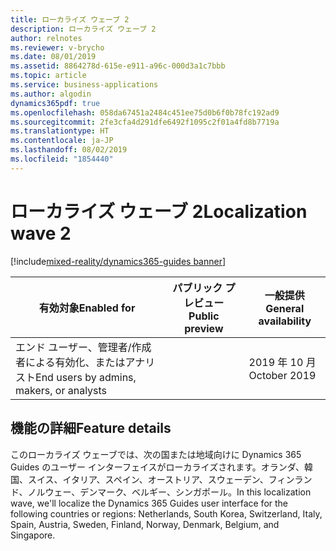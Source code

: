 ```yaml
---
title: ローカライズ ウェーブ 2
description: ローカライズ ウェーブ 2
author: relnotes
ms.reviewer: v-brycho
ms.date: 08/01/2019
ms.assetid: 8864278d-615e-e911-a96c-000d3a1c7bbb
ms.topic: article
ms.service: business-applications
ms.author: algodin
dynamics365pdf: true
ms.openlocfilehash: 058da67451a2484c451ee75d0b6f0b78fc192ad9
ms.sourcegitcommit: 2fe3cfa4d291dfe6492f1095c2f01a4fd8b7719a
ms.translationtype: HT
ms.contentlocale: ja-JP
ms.lasthandoff: 08/02/2019
ms.locfileid: "1854440"
---
```

# <a name="localization-wave-2"></a><span data-ttu-id="2b871-103">ローカライズ ウェーブ 2</span><span class="sxs-lookup"><span data-stu-id="2b871-103">Localization wave 2</span></span>
[!include[mixed-reality/dynamics365-guides banner](../includes/mixed-reality/dynamics365-guides.md)]

| <span data-ttu-id="2b871-104">有効対象</span><span class="sxs-lookup"><span data-stu-id="2b871-104">Enabled for</span></span>    |  <span data-ttu-id="2b871-105">パブリック プレビュー</span><span class="sxs-lookup"><span data-stu-id="2b871-105">Public preview</span></span> | <span data-ttu-id="2b871-106">一般提供</span><span class="sxs-lookup"><span data-stu-id="2b871-106">General availability</span></span> | 
| ---------- | ---------- |---------- |
|<span data-ttu-id="2b871-107">エンド ユーザー、管理者/作成者による有効化、またはアナリスト</span><span class="sxs-lookup"><span data-stu-id="2b871-107">End users by admins, makers, or analysts</span></span>|| <span data-ttu-id="2b871-108">2019 年 10 月</span><span class="sxs-lookup"><span data-stu-id="2b871-108">October 2019</span></span>|






## <a name="feature-details"></a><span data-ttu-id="2b871-109">機能の詳細</span><span class="sxs-lookup"><span data-stu-id="2b871-109">Feature details</span></span>
<!--feature detail start -->
<span data-ttu-id="2b871-110">このローカライズ ウェーブでは、次の国または地域向けに Dynamics 365 Guides のユーザー インターフェイスがローカライズされます。オランダ、韓国、スイス、イタリア、スペイン、オーストリア、スウェーデン、フィンランド、ノルウェー、デンマーク、ベルギー、シンガポール。</span><span class="sxs-lookup"><span data-stu-id="2b871-110">In this localization wave, we'll localize the Dynamics 365 Guides user interface for the following countries or regions: Netherlands, South Korea, Switzerland, Italy, Spain, Austria, Sweden, Finland, Norway, Denmark, Belgium, and Singapore.</span></span>
<!--feature detail end -->











